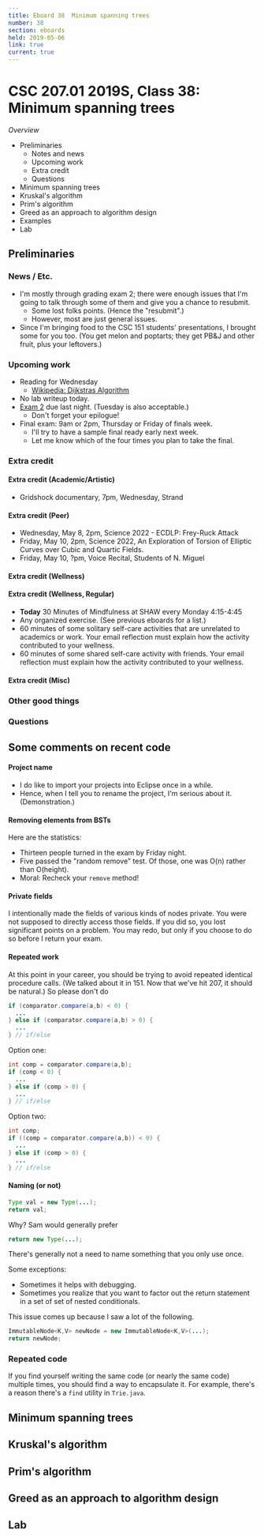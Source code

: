 ```yaml
---
title: Eboard 38  Minimum spanning trees
number: 38
section: eboards
held: 2019-05-06
link: true
current: true
---
```

CSC 207.01 2019S, Class 38:  Minimum spanning trees
===================================================

_Overview_

* Preliminaries
    * Notes and news
    * Upcoming work
    * Extra credit
    * Questions
* Minimum spanning trees
* Kruskal's algorithm
* Prim's algorithm
* Greed as an approach to algorithm design
* Examples
* Lab

Preliminaries
-------------

### News / Etc.

* I'm mostly through grading exam 2; there were enough issues that I'm
  going to talk through some of them and give you a chance to resubmit.
    * Some lost folks points.  (Hence the "resubmit".)
    * However, most are just general issues.
* Since I'm bringing food to the CSC 151 students' presentations, I brought 
  some for you too.  (You get melon and poptarts; they get PB&J and other
  fruit, plus your leftovers.)

### Upcoming work

* Reading for Wednesday
    * [Wikipedia: Dijkstras Algorithm](https://en.wikipedia.org/wiki/Dijkstra%27s_algorithm)
* No lab writeup today.
* [Exam 2](../exams/exam02) due last night.   (Tuesday is also acceptable.)
    * Don't forget your epilogue!
* Final exam: 9am or 2pm, Thursday or Friday of finals week.
    * I'll try to have a sample final ready early next week.
    * Let me know which of the four times you plan to take the final.

### Extra credit

#### Extra credit (Academic/Artistic)

* Gridshock documentary, 7pm, Wednesday, Strand

#### Extra credit (Peer)

* Wednesday, May 8, 2pm, 
  Science 2022 - ECDLP: Frey-Ruck Attack
* Friday, May 10, 2pm, Science 2022,
  An Exploration of Torsion of Elliptic Curves over Cubic and Quartic Fields.
* Friday, May 10, ?pm, Voice Recital, Students of N. Miguel

#### Extra credit (Wellness)

#### Extra credit (Wellness, Regular)

* **Today** 30 Minutes of Mindfulness at SHAW every Monday 4:15-4:45
* Any organized exercise.  (See previous eboards for a list.)
* 60 minutes of some solitary self-care activities that are unrelated to 
  academics or work.  Your email reflection must explain how
  the activity contributed to your wellness.
* 60 minutes of some shared self-care activity with friends.  Your email 
  reflection must explain how the activity contributed to your wellness.

#### Extra credit (Misc)

### Other good things

### Questions

Some comments on recent code
----------------------------

#### Project name

* I do like to import your projects into Eclipse once in a while.
* Hence, when I tell you to rename the project, I'm serious about it.
  (Demonstration.)

#### Removing elements from BSTs

Here are the statistics:

* Thirteen people turned in the exam by Friday night.
* Five passed the "random remove" test.  Of those, one was O(n) rather
  than O(height).
* Moral: Recheck your `remove` method!

#### Private fields

I intentionally made the fields of various kinds of nodes private.
You were not supposed to directly access those fields.  If you did
so, you lost significant points on a problem.  You may redo, but only
if you choose to do so before I return your exam.

#### Repeated work

At this point in your career, you should be trying to avoid repeated
identical procedure calls.  (We talked about it in 151.  Now that we've
hit 207, it should be natural.)  So please don't do

```java
if (comparator.compare(a,b) < 0) {
  ...
} else if (comparator.compare(a,b) > 0) {
  ...
} // if/else
```

Option one:

```java
int comp = comparator.compare(a,b);
if (comp < 0) {
  ...
} else if (comp > 0) {
  ...
} // if/else
```

Option two:

```java
int comp;
if ((comp = comparator.compare(a,b)) < 0) {
  ...
} else if (comp > 0) {
  ...
} // if/else
```

#### Naming (or not)

```java
Type val = new Type(...);
return val;
```

Why?  Sam would generally prefer

```java
return new Type(...);
```

There's generally not a need to name something that you only use once.

Some exceptions: 

* Sometimes it helps with debugging.  
* Sometimes you realize that you want to factor out the return statement
  in a set of set of nested conditionals.

This issue comes up because I saw a lot of the following.

```java
ImmutableNode<K,V> newNode = new ImmutableNode<K,V>(...);
return newNode;
```

### Repeated code

If you find yourself writing the same code (or nearly the same code)
multiple times, you should find a way to encapsulate it.  For example,
there's a reason there's a `find` utility in `Trie.java`.

Minimum spanning trees
----------------------

Kruskal's algorithm
-------------------

Prim's algorithm
----------------

Greed as an approach to algorithm design
----------------------------------------

Lab
---
